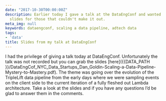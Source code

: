 ```yaml
---
date: "2017-10-30T00:00:00Z"
description: Earlier today I gave a talk at the DataEngConf and wanted to share my
  slides for those that couldn't make it out.
meta_img: null
keywords: dataengconf, scaling a data pipeline, adtech data
tags:
- 'data'
title: Slides from my talk at DataEngConf
---
```


I had the privilege of giving a talk today at DataEngConf. Unfortunately the talk was not recorded but you can grab the slides [here]({{DATA_PATH }}/DataEngCof_NYC_Data_Startups_Dan_Goldin-Scaling-a-Data-Pipeline-Mystery-to-Mastery.pdf). The theme was going over the evolution of the TripleLift data pipeline from the early days where we were sampling events on the client side to the current iteration of a fully fleshed out Lambda architecture. Take a look at the slides and if you have any questions I’d be glad to answer them in the comments.
